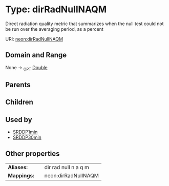 
# Type: dirRadNullNAQM


Direct radiation quality metric that summarizes when the null test could not be run over the averaging period, as a percent

URI: [neon:dirRadNullNAQM](https://data.neonscience.org/dirRadNullNAQM)


## Domain and Range

None ->  <sub>OPT</sub> [Double](types/Double.md)

## Parents


## Children


## Used by

 * [SRDDP1min](SRDDP1min.md)
 * [SRDDP30min](SRDDP30min.md)

## Other properties

|  |  |  |
| --- | --- | --- |
| **Aliases:** | | dir rad null n a q m |
| **Mappings:** | | neon:dirRadNullNAQM |

